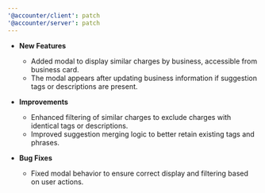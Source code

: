 ```yaml
---
'@accounter/client': patch
'@accounter/server': patch
---
```


* **New Features**
  * Added modal to display similar charges by business, accessible from business card.
  * The modal appears after updating business information if suggestion tags or descriptions are present.

* **Improvements**
  * Enhanced filtering of similar charges to exclude charges with identical tags or descriptions.
  * Improved suggestion merging logic to better retain existing tags and phrases.

* **Bug Fixes**
  * Fixed modal behavior to ensure correct display and filtering based on user actions.
